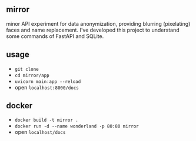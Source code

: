 ## mirror

minor API experiment for data anonymization, providing blurring (pixelating) faces and name replacement. I've developed this project to understand some commands of FastAPI and SQLite.

## usage

- `git clone`
- `cd mirror/app`
- `uvicorn main:app --reload`
- open `localhost:8000/docs`

## docker

- `docker build -t mirror .`
- `docker run -d --name wonderland -p 80:80 mirror`
- open `localhost/docs`
